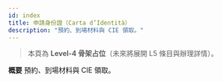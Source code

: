 ```yaml
---
id: index
title: 申請身份證（Carta d’Identità）
description: "預約、到場材料與 CIE 領取。"
---
```


> 本頁為 **Level-4 骨架占位**（未來將展開 L5 條目與辦理詳情）。

**概要**
預約、到場材料與 CIE 領取。
